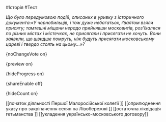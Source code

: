 #Історія #Тест

*Що було передумовою подій, описаних в уривку з історичного документа:«У чорнобильців, і тож дуже небагатьох, ґвалтом взяли присягу; тамтешні міщани нерадо прийнявши московитів, роз’їхалися по різних містах і містечках, не присягали і присягати не хочуть. Вони заявили, що швидше помруть, ніж будуть присягати московському цареві і твердо стоять на цьому...»?*

{noChangeVote on}

{preview on}

{hideProgress on}

{shareEnable off}

{hideCount on}

[[початок діяльності Першої Малоросійської колегії ]]
[[оприлюднення указу про закріпачення селян на Лівобережжі ]]
[[остаточна ліквідація гетьманства ]]
[[укладення українсько-московського договору]]
